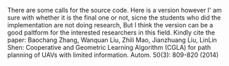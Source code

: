There are some calls for the source code. 
Here is a version however I' am sure with whether it is the final one or not, sicne the students who did the implementation are not doing research,
But I think the version can be a good paltform for the interested researchers in this field.
Kindly cite the paper:	Baochang Zhang, Wanquan Liu, Zhili Mao, Jianzhuang Liu, LinLin Shen: Cooperative and Geometric Learning Algorithm (CGLA) for path planning of UAVs with limited information. Autom. 50(3): 809-820 (2014)
